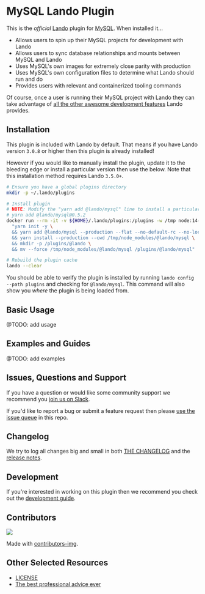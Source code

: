 # MySQL Lando Plugin

This is the _official_ [Lando](https://lando.dev) plugin for [MySQL](https://docs.lando.dev/config/mysql.html). When installed it...

* Allows users to spin up their MySQL projects for development with Lando
* Allows users to sync database relationships and mounts between MySQL and Lando
* Uses MySQL's own images for extremely close parity with production
* Uses MySQL's own configuration files to determine what Lando should run and do
* Provides users with relevant and containerized tooling commands

Of course, once a user is running their MySQL project with Lando they can take advantage of [all the other awesome development features](https://docs.lando.dev) Lando provides.

## Installation

This plugin is included with Lando by default. That means if you have Lando version `3.0.8` or higher then this plugin is already installed!

However if you would like to manually install the plugin, update it to the bleeding edge or install a particular version then use the below. Note that this installation method requires Lando `3.5.0+`.

```bash
# Ensure you have a global plugins directory
mkdir -p ~/.lando/plugins

# Install plugin
# NOTE: Modify the "yarn add @lando/mysql" line to install a particular version eg
# yarn add @lando/mysql@0.5.2
docker run --rm -it -v ${HOME}/.lando/plugins:/plugins -w /tmp node:14-alpine sh -c \
  "yarn init -y \
  && yarn add @lando/mysql --production --flat --no-default-rc --no-lockfile --link-duplicates \
  && yarn install --production --cwd /tmp/node_modules/@lando/mysql \
  && mkdir -p /plugins/@lando \
  && mv --force /tmp/node_modules/@lando/mysql /plugins/@lando/mysql"

# Rebuild the plugin cache
lando --clear
```

You should be able to verify the plugin is installed by running `lando config --path plugins` and checking for `@lando/mysql`. This command will also show you _where_ the plugin is being loaded from.

## Basic Usage

@TODO: add usage

## Examples and Guides

@TODO: add examples

## Issues, Questions and Support

If you have a question or would like some community support we recommend you [join us on Slack](https://launchpass.com/devwithlando).

If you'd like to report a bug or submit a feature request then please [use the issue queue](https://github.com/lando/mysql/issues/new/choose) in this repo.

## Changelog

We try to log all changes big and small in both [THE CHANGELOG](https://github.com/lando/mysql/blob/main/CHANGELOG.md) and the [release notes](https://github.com/lando/mysql/releases).

## Development

If you're interested in working on this plugin then we recommend you check out the [development guide](https://github.com/lando/mysql/blob/main/docs/development.md).

## Contributors

<a href="https://github.com/lando/mysql/graphs/contributors">
  <img src="https://contrib.rocks/image?repo=lando/mysql" />
</a>

Made with [contributors-img](https://contrib.rocks).

## Other Selected Resources

* [LICENSE](https://github.com/lando/mysql/blob/main/LICENSE.md)
* [The best professional advice ever](https://www.youtube.com/watch?v=tkBVDh7my9Q)
